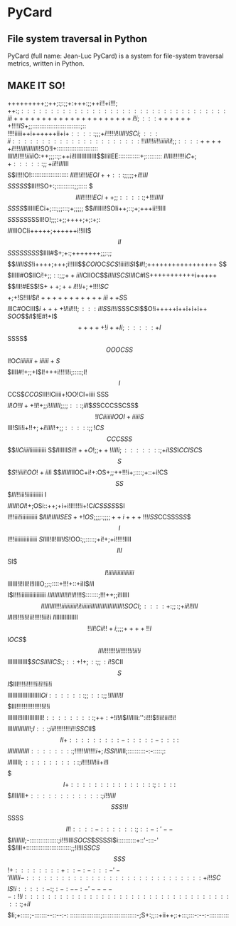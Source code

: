 PyCard
======

File system traversal in Python
-------------------------------

PyCard (full name: Jean-Luc PyCard) is a system for file-system traversal metrics, written in Python.  

MAKE IT SO!
-----------

+++++++++;;++;:;:;;+:+++:;;++i!!+i!$!!;++:;:::::::::::::::::::::::::::::::::::
iii+++++++++++++++++++++i!i;:::+++++++!!!!IS$+;;:::::::::::::::::::::::::::;::
!!!!iiiii++i++++++ii+i$+:::::;;;+i!!!!!I!IIII!ISCi;:::ii::::::::::::::::::::::
!!III!!ii!!iiiiiIi$$!;;::::+++++i!!!!IIIIIIIIII$I!SO!I+:::::::::::::::::::::::
II$III!I!!!!iiiii$O:++;;;::;:++ii!IIIIIIIIIIIII$$IIiIEE::::::::::::+;:::::::::
$III$III!!!!!!i$C+;+::::::;;+ii!!III$III$$$$$$$$S$I!!!!O!:::::::::::::::::::::
$I$$II!!!i!!!iEOI++:::;;;;;+i!!III$$$$$$$$$$SSSSS$$III!!SO+:;::::::::::;;:::::
$$$IIII!!!!!!ECi++;;:::::;+!!!IIIII$$$$$$$$$$$SSSS$$IIIIIECi+;:::;;;:::;+;;;;;
$$$II$IIIII!SOIi++;::;+;+++ii!!IIII$$$$$$$$$SSSSS$SSSII$!$O!;;;:+;;++++;+;:+;:
$$$$$IIII$IIOCIi+++++;++++++i!!III$$$II$$$SSSSSSS$$S$$IIII#$+;+:;+++++++;;;:;;
$$$$$$$IIIIISS$!i++++;+++;i!!III$$$COI$OC$SCS$!iiii!I$S$I$#!;+++++++++++++++++
S$$$$$$IIIII#O$IIC$i!+;;::;;;++iiII$CIIOC$$$IIIIISCSIII$IC#IS+++++++++++i+++++
$$$$$$$I$II!#ES$$!$S$+++;++i!!!i+;+!!!!SC$$$$$+;+!S!!II$I$$$I!+++++++++++iii++
S$S$$$$$I$IIC#OCIII$$i++++!I!iI!!!;:::iIIS$S$I!!i$SSSC$S$I$$O!i+++++i++i+i+i++
$SOO$$$$I$I$!E#!+I$$$+++++!i++Ii;:::::+I$$SSSS$$$OOOCSS$$I!O$Ciiiiiiii+iiiiii+
S$$$$$$IIII#!+;;+I$I!+++i!!!!I!i;:::::;I!$$I$$CCS$$CCOS$III!ICiiii+!OO!CI+iiii
SSS$$$$$II!O!!I++!I!+;;i!IIIIII;;;;:::;iII$$$S$SCCCSSCSS$$$!ICiiiiiiIOOI+iiiii
S$$$$$$III!SIi!i+!$!+;+i!IIII!+;;:::::;;!$$CS$$$CCCSSS$$$$$IICiiii$Iiiiiiiiiii
S$$I$IIIIII$Si!!++O!;;++!IIIIi;:::::::;+iISS$I$CCISC$S$$S$$$$S!!iiii!OO!+iiI$i
$$$IIIIII$IIOC+i!+:OS+;;++!!!i+;::::;+::+i!CS$$$$$$SS$$$$III$!!iii!iiiiiiiiiii
I$$$$$IIIIII!OI$!+;OSi::++;+i+i!I!!!!!i+!C$ICSS$$SS$SSI$$$$I!!!iii!iiiiiiiiiii
$$I$I$II!IIIIISES++!OS;;;;:;;;;++i+++!!!ISS$CCSSSS$S$$$$I$$I!!!iiiiiiiiiiiiiii
$SI$III!II!II$I!I$S!OO:;;:::::;+i!+;+i!!!!!IIII$$III$$SI$$$I!iiiiiiiiiiiiiiiii
$$IIIIII!I!III!I!IIIIO;;:;::::+!!!+::+iII$$II$I$$$$$$$$I$I!!!iiiiiiiiiiiiiiiii
$IIIIIIIIIII!I!!I!!!!$S:::::::;!!!++;;i!IIIII$$IIIIIIIII!!!iiiiiiiiii!i!iiiiii
IIIIIIIIIIIIIIIIIII!SOCI;::::+:;;:;+ii!I!III$$$$$$$II$II!I!!!i!i!ii!!!!!!iii!i
$I$IIIIIIIIIIIIII$$!!II!Cii!!+i;;;;++++!!I$$I$OCS$$$$IIII!!!!!!!ii!!!!!!i!ii!i
$$IIIIIIIIIIII$$SCSIIIIICS:;::+!+;::;;:i!$SCII$$S$$$I$$III!!!!i!!!!!ii!i!!ii!i
$$$$IIIIIIIIIIIIIIIIIIII$Oi:::::::;;:::;;!IIIIII!I$$$$$$III!!!!!!!!!!!!!!!i!!i
$$$$IIIIIII!IIIIIIIIIIIII$!:::::::::;++:+!I!I$I$$III$IIIi:'':i!!!$!Iii!iii!!i!
$$$$$$$$III$IIIIIIIIII$!;$I:::;iii!!!!!!!!!i!!SSC$II$$$II+:::::::::-:::::-::::
$$$$$$$I$$IIIIIIIIIIII::::::::;!!!!!!II!!!!i+;ISSI!II$III;::::::::::-:-:::::;:
$$$$$$$$$II$IIIIII$;::::::::::;i!!!!II$$I$!ii+i!I$$$$$$$I+:::::::::::::::;::::
$$$$I$III$I$III$+:::::::::::::;i!!IIII$$$SSS!!I$$SSSS$$II!::::-:::::::;::-:'--
$$$$IIIIIIII$;-::::::::::::::::;i!!!IIII$SOCS$$$S$SS$S$I$i::::::::::+::'-:::-'
$$$I$III+:::::::::::::::::::::::::;;!I!II$SSCS$$$SSS$$$!+::::::::+::-:-:::-'-'
IIIIIIi-::::::::::::::::::::::::::::::+i!!$$SC$$$$$$IS!i:::::-:;:-:--:-'-----:
!!i::::::::::::::::::::::::::::::::::::::;+iI$$$$$$Ii;+:::::;-:::::::--::--:-:
:::::::::::::::::;:::::::::::::::::::-;S+:;;::+ii++;:+:::;:::-:--:-:::::::::::

